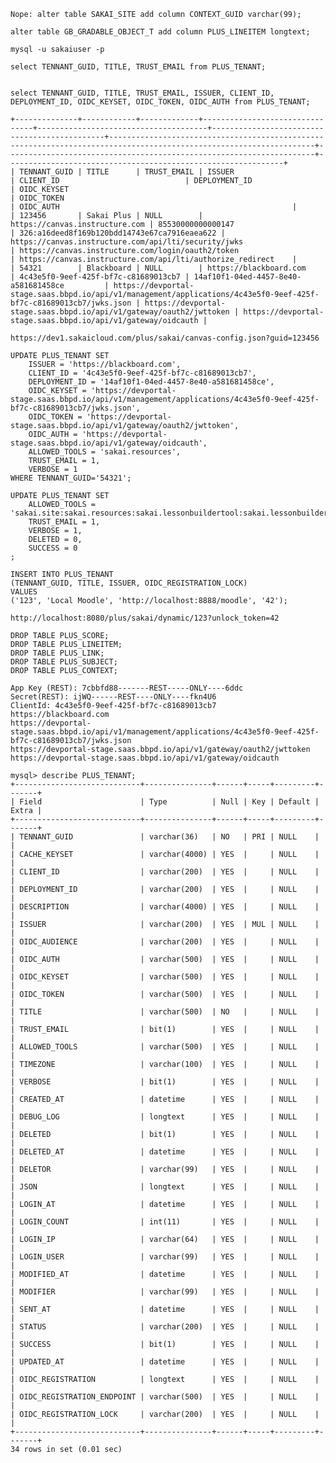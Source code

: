 

    Nope: alter table SAKAI_SITE add column CONTEXT_GUID varchar(99);

    alter table GB_GRADABLE_OBJECT_T add column PLUS_LINEITEM longtext;

    mysql -u sakaiuser -p

    select TENNANT_GUID, TITLE, TRUST_EMAIL from PLUS_TENANT;


    select TENNANT_GUID, TITLE, TRUST_EMAIL, ISSUER, CLIENT_ID, DEPLOYMENT_ID, OIDC_KEYSET, OIDC_TOKEN, OIDC_AUTH from PLUS_TENANT;

    +--------------+------------+-------------+--------------------------------+--------------------------------------+----------------------------------------------+--------------------------------------------------------------------------------------------------------------------+---------------------------------------------------------------------+--------------------------------------------------------------+
    | TENNANT_GUID | TITLE      | TRUST_EMAIL | ISSUER                         | CLIENT_ID                            | DEPLOYMENT_ID                                | OIDC_KEYSET                                                                                                        | OIDC_TOKEN                                                          | OIDC_AUTH                                                    |
    | 123456       | Sakai Plus | NULL        | https://canvas.instructure.com | 85530000000000147                    | 326:a16deed8f169b120bdd14743e67ca7916eaea622 | https://canvas.instructure.com/api/lti/security/jwks                                                               | https://canvas.instructure.com/login/oauth2/token                   | https://canvas.instructure.com/api/lti/authorize_redirect    |
    | 54321        | Blackboard | NULL        | https://blackboard.com         | 4c43e5f0-9eef-425f-bf7c-c81689013cb7 | 14af10f1-04ed-4457-8e40-a581681458ce         | https://devportal-stage.saas.bbpd.io/api/v1/management/applications/4c43e5f0-9eef-425f-bf7c-c81689013cb7/jwks.json | https://devportal-stage.saas.bbpd.io/api/v1/gateway/oauth2/jwttoken | https://devportal-stage.saas.bbpd.io/api/v1/gateway/oidcauth |

    https://dev1.sakaicloud.com/plus/sakai/canvas-config.json?guid=123456

    UPDATE PLUS_TENANT SET
        ISSUER = 'https://blackboard.com',
        CLIENT_ID = '4c43e5f0-9eef-425f-bf7c-c81689013cb7',
        DEPLOYMENT_ID = '14af10f1-04ed-4457-8e40-a581681458ce',
        OIDC_KEYSET = 'https://devportal-stage.saas.bbpd.io/api/v1/management/applications/4c43e5f0-9eef-425f-bf7c-c81689013cb7/jwks.json',
        OIDC_TOKEN = 'https://devportal-stage.saas.bbpd.io/api/v1/gateway/oauth2/jwttoken',
        OIDC_AUTH = 'https://devportal-stage.saas.bbpd.io/api/v1/gateway/oidcauth',
        ALLOWED_TOOLS = 'sakai.resources',
        TRUST_EMAIL = 1,
        VERBOSE = 1
    WHERE TENNANT_GUID='54321';

    UPDATE PLUS_TENANT SET
        ALLOWED_TOOLS = 'sakai.site:sakai.resources:sakai.lessonbuildertool:sakai.lessonbuildertool:sakai.gradebookng:sakai.conversations:sakai.assignment.grades:sakai.mycalendar:sakai.podcasts:sakai.poll:sakai.syllabus',
        TRUST_EMAIL = 1,
        VERBOSE = 1,
        DELETED = 0,
        SUCCESS = 0
    ;

    INSERT INTO PLUS_TENANT
    (TENNANT_GUID, TITLE, ISSUER, OIDC_REGISTRATION_LOCK)
    VALUES
    ('123', 'Local Moodle', 'http://localhost:8888/moodle', '42');

    http://localhost:8080/plus/sakai/dynamic/123?unlock_token=42

    DROP TABLE PLUS_SCORE;
    DROP TABLE PLUS_LINEITEM;
    DROP TABLE PLUS_LINK;
    DROP TABLE PLUS_SUBJECT;
    DROP TABLE PLUS_CONTEXT;

    App Key (REST): 7cbbfd88-------REST-----ONLY----6ddc
    Secret(REST): ijWQ------REST----ONLY----fkn4U6
    ClientId: 4c43e5f0-9eef-425f-bf7c-c81689013cb7
    https://blackboard.com
    https://devportal-stage.saas.bbpd.io/api/v1/management/applications/4c43e5f0-9eef-425f-bf7c-c81689013cb7/jwks.json
    https://devportal-stage.saas.bbpd.io/api/v1/gateway/oauth2/jwttoken
    https://devportal-stage.saas.bbpd.io/api/v1/gateway/oidcauth

    mysql> describe PLUS_TENANT;
    +----------------------------+---------------+------+-----+---------+-------+
    | Field                      | Type          | Null | Key | Default | Extra |
    +----------------------------+---------------+------+-----+---------+-------+
    | TENNANT_GUID               | varchar(36)   | NO   | PRI | NULL    |       |
    | CACHE_KEYSET               | varchar(4000) | YES  |     | NULL    |       |
    | CLIENT_ID                  | varchar(200)  | YES  |     | NULL    |       |
    | DEPLOYMENT_ID              | varchar(200)  | YES  |     | NULL    |       |
    | DESCRIPTION                | varchar(4000) | YES  |     | NULL    |       |
    | ISSUER                     | varchar(200)  | YES  | MUL | NULL    |       |
    | OIDC_AUDIENCE              | varchar(200)  | YES  |     | NULL    |       |
    | OIDC_AUTH                  | varchar(500)  | YES  |     | NULL    |       |
    | OIDC_KEYSET                | varchar(500)  | YES  |     | NULL    |       |
    | OIDC_TOKEN                 | varchar(500)  | YES  |     | NULL    |       |
    | TITLE                      | varchar(500)  | NO   |     | NULL    |       |
    | TRUST_EMAIL                | bit(1)        | YES  |     | NULL    |       |
    | ALLOWED_TOOLS              | varchar(500)  | YES  |     | NULL    |       |
    | TIMEZONE                   | varchar(100)  | YES  |     | NULL    |       |
    | VERBOSE                    | bit(1)        | YES  |     | NULL    |       |
    | CREATED_AT                 | datetime      | YES  |     | NULL    |       |
    | DEBUG_LOG                  | longtext      | YES  |     | NULL    |       |
    | DELETED                    | bit(1)        | YES  |     | NULL    |       |
    | DELETED_AT                 | datetime      | YES  |     | NULL    |       |
    | DELETOR                    | varchar(99)   | YES  |     | NULL    |       |
    | JSON                       | longtext      | YES  |     | NULL    |       |
    | LOGIN_AT                   | datetime      | YES  |     | NULL    |       |
    | LOGIN_COUNT                | int(11)       | YES  |     | NULL    |       |
    | LOGIN_IP                   | varchar(64)   | YES  |     | NULL    |       |
    | LOGIN_USER                 | varchar(99)   | YES  |     | NULL    |       |
    | MODIFIED_AT                | datetime      | YES  |     | NULL    |       |
    | MODIFIER                   | varchar(99)   | YES  |     | NULL    |       |
    | SENT_AT                    | datetime      | YES  |     | NULL    |       |
    | STATUS                     | varchar(200)  | YES  |     | NULL    |       |
    | SUCCESS                    | bit(1)        | YES  |     | NULL    |       |
    | UPDATED_AT                 | datetime      | YES  |     | NULL    |       |
    | OIDC_REGISTRATION          | longtext      | YES  |     | NULL    |       |
    | OIDC_REGISTRATION_ENDPOINT | varchar(500)  | YES  |     | NULL    |       |
    | OIDC_REGISTRATION_LOCK     | varchar(200)  | YES  |     | NULL    |       |
    +----------------------------+---------------+------+-----+---------+-------+
    34 rows in set (0.01 sec)

